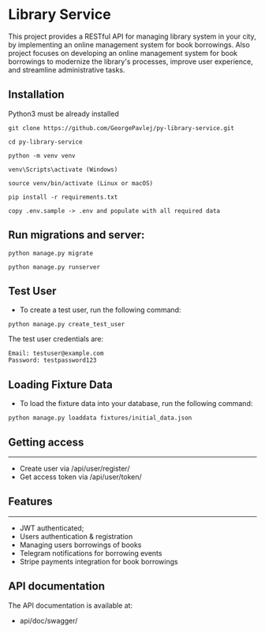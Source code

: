 # Library Service
This project provides a RESTful API for managing library system in your city, by implementing an online management system for book borrowings. Also project focuses on developing an online management system for book borrowings to modernize the library's processes, improve user experience, and streamline administrative tasks.



## Installation
Python3 must be already installed
```shell
git clone https://github.com/GeorgePavlej/py-library-service.git
```
```shell
cd py-library-service
```
```shell
python -m venv venv
```
```shell
venv\Scripts\activate (Windows)
```
```shell
source venv/bin/activate (Linux or macOS)
```
```shell
pip install -r requirements.txt
```
```shell
copy .env.sample -> .env and populate with all required data
```

## Run migrations and server:

```shell
python manage.py migrate
```

```shell
python manage.py runserver
```

## Test User
- To create a test user, run the following command:

```shell
python manage.py create_test_user
```

The test user credentials are:

    Email: testuser@example.com
    Password: testpassword123

## Loading Fixture Data
- To load the fixture data into your database, run the following command:

```shell
python manage.py loaddata fixtures/initial_data.json
```

## Getting access
<hr>

- Create user via /api/user/register/
- Get access token via /api/user/token/

## Features
<hr>

- JWT authenticated;
- Users authentication & registration
- Managing users borrowings of books
- Telegram notifications for borrowing events
- Stripe payments integration for book borrowings

## API documentation

The API documentation is available at:
- api/doc/swagger/
